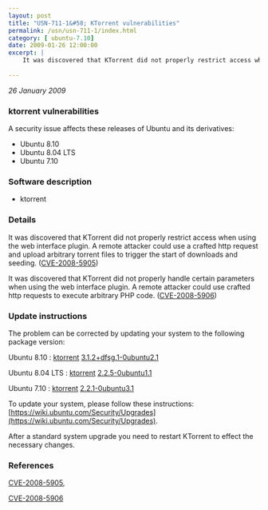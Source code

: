 ```yaml
---
layout: post
title: "USN-711-1&#58; KTorrent vulnerabilities"
permalink: /usn/usn-711-1/index.html
category: [ ubuntu-7.10]
date: 2009-01-26 12:00:00
excerpt: |
    It was discovered that KTorrent did not properly restrict access when using the web interface plugin. A remote attacker could use a crafted http request and upload arbitrary torrent files to trigger the start of downloads and seeding. ([CVE-2008-5905](http://people.ubuntu.com/~ubuntu-security/cve/CVE-2008-5905))
    
--- 
```

 
 

*26 January 2009*

### ktorrent vulnerabilities

A security issue affects these releases of Ubuntu and its derivatives:

* Ubuntu 8.10
* Ubuntu 8.04 LTS
* Ubuntu 7.10

### Software description

* ktorrent 

### Details

It was discovered that KTorrent did not properly restrict access when using the web interface plugin. A remote attacker could use a crafted http request and upload arbitrary torrent files to trigger the start of downloads and seeding. ([CVE-2008-5905](http://people.ubuntu.com/~ubuntu-security/cve/CVE-2008-5905))

It was discovered that KTorrent did not properly handle certain parameters when using the web interface plugin. A remote attacker could use crafted http requests to execute arbitrary PHP code. ([CVE-2008-5906](http://people.ubuntu.com/~ubuntu-security/cve/CVE-2008-5906)) 

### Update instructions

The problem can be corrected by updating your system to the following package version:

Ubuntu 8.10
 : [ktorrent](https://launchpad.net/ubuntu/+source/ktorrent) <span> [3.1.2+dfsg.1-0ubuntu2.1](https://launchpad.net/ubuntu/+source/ktorrent/3.1.2+dfsg.1-0ubuntu2.1) </span> 

Ubuntu 8.04 LTS
 : [ktorrent](https://launchpad.net/ubuntu/+source/ktorrent) <span> [2.2.5-0ubuntu1.1](https://launchpad.net/ubuntu/+source/ktorrent/2.2.5-0ubuntu1.1) </span> 

Ubuntu 7.10
 : [ktorrent](https://launchpad.net/ubuntu/+source/ktorrent) <span> [2.2.1-0ubuntu3.1](https://launchpad.net/ubuntu/+source/ktorrent/2.2.1-0ubuntu3.1) </span> 

To update your system, please follow these instructions: [https://wiki.ubuntu.com/Security/Upgrades](https://wiki.ubuntu.com/Security/Upgrades).

After a standard system upgrade you need to restart KTorrent to effect the necessary changes. 

### References

 
 [CVE-2008-5905](http://people.ubuntu.com/~ubuntu-security/cve/CVE-2008-5905), 

 [CVE-2008-5906](http://people.ubuntu.com/~ubuntu-security/cve/CVE-2008-5906)
 


